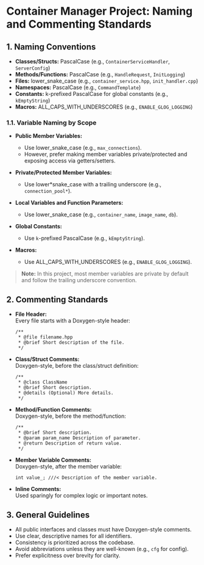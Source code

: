 # Container Manager Project: Naming and Commenting Standards

## 1. Naming Conventions

- **Classes/Structs:** PascalCase (e.g., `ContainerServiceHandler`, `ServerConfig`)
- **Methods/Functions:** PascalCase (e.g., `HandleRequest`, `InitLogging`)
- **Files:** lower_snake_case (e.g., `container_service.hpp`, `init_handler.cpp`)
- **Namespaces:** PascalCase (e.g., `CommandTemplate`)
- **Constants:** k-prefixed PascalCase for global constants (e.g., `kEmptyString`)
- **Macros:** ALL_CAPS_WITH_UNDERSCORES (e.g., `ENABLE_GLOG_LOGGING`)

### 1.1. Variable Naming by Scope

- **Public Member Variables:**

  - Use lower_snake_case (e.g., `max_connections`).
  - However, prefer making member variables private/protected and exposing access via getters/setters.

- **Private/Protected Member Variables:**

  - Use lower*snake_case with a trailing underscore (e.g., `connection_pool*`).

- **Local Variables and Function Parameters:**

  - Use lower_snake_case (e.g., `container_name`, `image_name`, `db`).

- **Global Constants:**

  - Use `k`-prefixed PascalCase (e.g., `kEmptyString`).

- **Macros:**
  - Use ALL_CAPS_WITH_UNDERSCORES (e.g., `ENABLE_GLOG_LOGGING`).

> **Note:** In this project, most member variables are private by default and follow the trailing underscore convention.

## 2. Commenting Standards

- **File Header:**  
  Every file starts with a Doxygen-style header:
  ```
  /**
   * @file filename.hpp
   * @brief Short description of the file.
   */
  ```
- **Class/Struct Comments:**  
  Doxygen-style, before the class/struct definition:
  ```
  /**
   * @class ClassName
   * @brief Short description.
   * @details (Optional) More details.
   */
  ```
- **Method/Function Comments:**  
  Doxygen-style, before the method/function:
  ```
  /**
   * @brief Short description.
   * @param param_name Description of parameter.
   * @return Description of return value.
   */
  ```
- **Member Variable Comments:**  
  Doxygen-style, after the member variable:
  ```
  int value_; ///< Description of the member variable.
  ```
- **Inline Comments:**  
  Used sparingly for complex logic or important notes.

## 3. General Guidelines

- All public interfaces and classes must have Doxygen-style comments.
- Use clear, descriptive names for all identifiers.
- Consistency is prioritized across the codebase.
- Avoid abbreviations unless they are well-known (e.g., `cfg` for config).
- Prefer explicitness over brevity for clarity.
